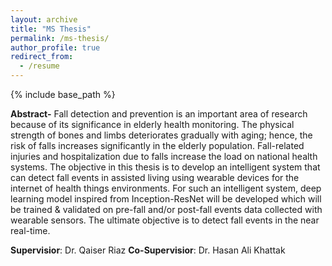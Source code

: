 ```yaml
---
layout: archive
title: "MS Thesis"
permalink: /ms-thesis/
author_profile: true
redirect_from:
  - /resume
---
```


{% include base_path %}


**Abstract-** Fall detection and prevention is an important area of research because of its significance in elderly health monitoring. The physical strength of bones and limbs deteriorates gradually with aging; hence, the risk of falls increases significantly in the elderly population. Fall-related injuries and hospitalization due to falls increase the load on national health systems. The objective in this thesis is to develop an intelligent system that can detect fall events in assisted living using wearable devices for the internet of health things environments. For such an intelligent system, deep learning model inspired from Inception-ResNet will be developed which will be trained & validated on pre-fall and/or post-fall events data collected with wearable sensors. The ultimate objective is to detect fall events in the near real-time.

**Supervisior**: Dr. Qaiser Riaz
**Co-Supervisior**: Dr. Hasan Ali Khattak